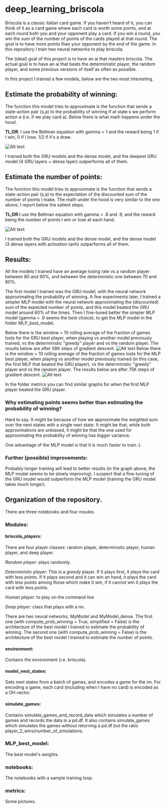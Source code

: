 # deep_learning_briscola

Briscola is a classic italian card game. If you haven't heard of it, you can think of it as a card game where each card is worth some points, and at each round both you and your opponent play a card. If you win a round, you win the sum of the number of points of the cards played at that round. The goal is to have more points than your opponent by the end of the game. In this repository I train two neural networks to play briscola.

The (ideal) goal of this project is to have an ai that masters briscola. The actual goal is to have an ai that beats the deterministic player, the random player, and some previous versions of itself as often as possible.

In this project I trained a few models, below are the two most interesting.

## Estimate the probability of winning:

The function this model tries to approximate is the function that sends a state-action pair (s,a) to the probability of winning if at state s we perform action a (i.e. if we play card a). Below there is what math happens under the hood.

**TL;DR**: I use the Bellman equation with gamma = 1 and the reward being 1 if I win, 0 if I lose, 1/2 if it's a draw.


![Alt text](https://github.com/Inc-G/deep_learning_briscola/blob/main/Estimate_probability_of_winning.png?raw=true "Optional Title")

I trained both the GRU models and the dense model, and the deepest GRU model (4 GRU layers + dense layer) outperforms all of them.

## Estimate the number of points:

The function this model tries to approximate is the function that sends a state-action pair (s,a) to the expectation of the discounted sum of the number of points I make. The math under the hood is very similar to the one above, I report below the salient steps. 

**TL;DR**:I use the Bellman equation with gamma = .8 and .9, and the reward being the number of points I win or lose at each hand.

![Alt text](https://github.com/Inc-G/deep_learning_briscola/blob/main/Bellman_eq.png?raw=true "Optional Title")


I trained both the GRU models and the dense model, and the dense model (3 dense layers with activation tanh) outperforms all of them. 

## Results:
All the models I trained have an average losing rate vs a random player between 80 and 90%, and between the deterministic one between 70 and 80%.

The first model I trained was the GRU model, with the neural network approximating the probability of winning. A few experiments later, I trained a simpler MLP model with the neural network approximating the (discounted) sum of the expected number of points, and this model beated the GRU model around 60% of the times. Then I fine-tuned better the simpler MLP model (gamma = .9 seems the best choice), to get the MLP model in the folder MLP_best_model.

Below there is the window = 10 rolling average of the fraction of games losts for the GRU best player, when playing vs another model previously trained, vs the deterministic "greedy" player and vs the random player. The results below are after 58K steps of gradient descent.
![Alt text](https://github.com/Inc-G/deep_learning_briscola/blob/main/metrics/Final%20GRU%20-%20rolling%20lost%20games.png?raw=true "Optional Title")
Below there is the window = 10 rolling average of the fraction of games losts for the MLP best player, when playing vs another model previously trained (in this case, the first MLP that beated the GRU player), vs the deterministic "greedy" player and vs the random player. The results below are after 75K steps of gradient descent.
![Alt text](https://github.com/Inc-G/deep_learning_briscola/blob/main/metrics/Final%20MLP%20-%20rolling%20lost%20games.png?raw=true "Optional Title")

In the folder metrics you can find similar graphs for when the first MLP player beated the GRU player.

### Why estimating points seems better than estimating the probability of winning?

Hard to say. It _might_ be because of how we approximate the weighted sum over the next states with a single next state. It might be that, while both approximations are unbiased, it might be that the one used for approximating the probability of winning has bigger variance.

One advantage of the MLP model is that it is much faster to train :). 

### Further (possible) improvements:

Probably longer training will lead to better results (in the graph above, the MLP model seems to be slowly improving). I suspect that a fine-tuning of the GRU model would outperform the MLP model (training the GRU model takes much longer).

## Organization of the repository.

There are three notebooks and four moules.

### Modules:
#### briscola_players: 
There are four player classes: random player, deterministic player, human player, and deep player.

_Random player_: plays randomly.

_Deterministic player_: This is a _greedy_ player. If it plays first, it plays the card with less points. If it plays second and it can win an hand, it plays the card with less points among those which make it win, if it cannot win it plays the card with less points.

_Human player_: to play on the command line

_Deep player_: class that plays with a nn.

There are two neural networks, MyModel and MyModel_dense. The first one (with compute_prob_winning = True, simplified = False) is the architecture of the best model I trained to estimate the probability of winning. The second one (with compute_prob_winning = False) is the architecture of the best model I trained to estimate the number of points.

#### environment:

Contains the environment (i.e. briscola).

#### model_nest_states:
Gets next states from a batch of games, and encodes a game for the nn. For encoding a game, each card (including when I have no card) is encoded as a OH vector.

#### simulate_games:

Contains simulate_games_and_record_data which simulates a number of games and records the data in a pd.df. It also contains simulate_games which simulates the games without returning a pd.df but the ratio player_2_wins/number_of_simulations.

### MLP_best_model:
The best model's weights.

### notebooks:
The notebooks with a sample training loop.

### metrics:
Some pictures.




